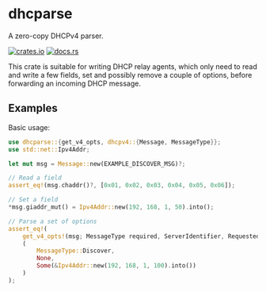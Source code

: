 # dhcparse

A zero-copy DHCPv4 parser.

[![crates.io](https://img.shields.io/crates/v/dhcparse.svg)](https://crates.io/crates/dhcparse)
[![docs.rs](https://img.shields.io/docsrs/dhcparse)](https://docs.rs/dhcparse)

This crate is suitable for writing DHCP relay agents, which only need
to read and write a few fields, set and possibly remove a couple of
options, before forwarding an incoming DHCP message.

## Examples

Basic usage:

```rust
use dhcparse::{get_v4_opts, dhcpv4::{Message, MessageType}};
use std::net::Ipv4Addr;

let mut msg = Message::new(EXAMPLE_DISCOVER_MSG)?;

// Read a field
assert_eq!(msg.chaddr()?, [0x01, 0x02, 0x03, 0x04, 0x05, 0x06]);

// Set a field
*msg.giaddr_mut() = Ipv4Addr::new(192, 168, 1, 50).into();

// Parse a set of options
assert_eq!(
    get_v4_opts!(msg; MessageType required, ServerIdentifier, RequestedIpAddress)?,
    (
        MessageType::Discover,
        None,
        Some(&Ipv4Addr::new(192, 168, 1, 100).into())
    )
);
```